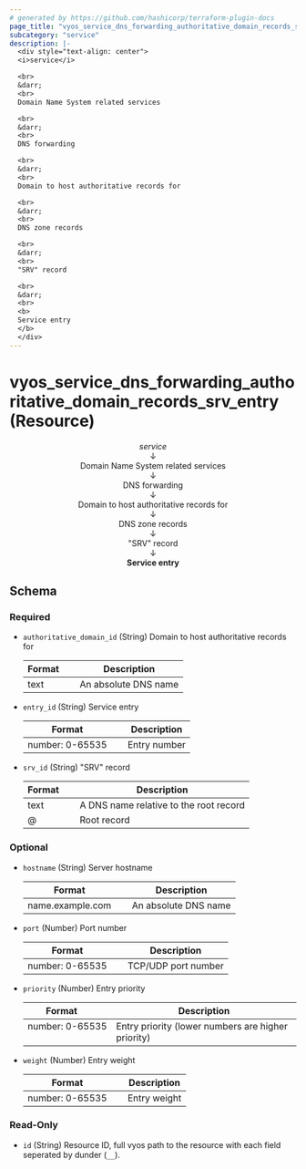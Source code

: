 ```yaml
---
# generated by https://github.com/hashicorp/terraform-plugin-docs
page_title: "vyos_service_dns_forwarding_authoritative_domain_records_srv_entry Resource - vyos"
subcategory: "service"
description: |-
  <div style="text-align: center">
  <i>service</i>

  <br>
  &darr;
  <br>
  Domain Name System related services

  <br>
  &darr;
  <br>
  DNS forwarding

  <br>
  &darr;
  <br>
  Domain to host authoritative records for

  <br>
  &darr;
  <br>
  DNS zone records

  <br>
  &darr;
  <br>
  "SRV" record

  <br>
  &darr;
  <br>
  <b>
  Service entry
  </b>
  </div>
---
```


# vyos_service_dns_forwarding_authoritative_domain_records_srv_entry (Resource)

<div style="text-align: center">
<i>service</i>

<br>
&darr;
<br>
Domain Name System related services

<br>
&darr;
<br>
DNS forwarding

<br>
&darr;
<br>
Domain to host authoritative records for

<br>
&darr;
<br>
DNS zone records

<br>
&darr;
<br>
"SRV" record

<br>
&darr;
<br>
<b>
Service entry
</b>
</div>



<!-- schema generated by tfplugindocs -->
## Schema

### Required

- `authoritative_domain_id` (String) Domain to host authoritative records for

    |  Format &emsp; | Description  |
    |----------|---------------|
    |  text  &emsp; |  An absolute DNS name  |
- `entry_id` (String) Service entry

    |  Format &emsp; | Description  |
    |----------|---------------|
    |  number: 0-65535  &emsp; |  Entry number  |
- `srv_id` (String) "SRV" record

    |  Format &emsp; | Description  |
    |----------|---------------|
    |  text  &emsp; |  A DNS name relative to the root record  |
    |  @  &emsp; |  Root record  |

### Optional

- `hostname` (String) Server hostname

    |  Format &emsp; | Description  |
    |----------|---------------|
    |  name.example.com  &emsp; |  An absolute DNS name  |
- `port` (Number) Port number

    |  Format &emsp; | Description  |
    |----------|---------------|
    |  number: 0-65535  &emsp; |  TCP/UDP port number  |
- `priority` (Number) Entry priority

    |  Format &emsp; | Description  |
    |----------|---------------|
    |  number: 0-65535  &emsp; |  Entry priority (lower numbers are higher priority)  |
- `weight` (Number) Entry weight

    |  Format &emsp; | Description  |
    |----------|---------------|
    |  number: 0-65535  &emsp; |  Entry weight  |

### Read-Only

- `id` (String) Resource ID, full vyos path to the resource with each field seperated by dunder (`__`).
